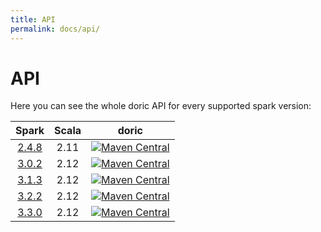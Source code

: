 ```yaml
---
title: API
permalink: docs/api/
---
```



# API

Here you can see the whole doric API for every supported spark version:

|             Spark              | Scala |                                                                                  doric                                                                                  |
|:------------------------------:|:-----:|:-----------------------------------------------------------------------------------------------------------------------------------------------------------------------:|
| [2.4.8](spark-2.4/scala-2.11/) | 2.11  | [![Maven Central](https://img.shields.io/maven-central/v/org.hablapps/doric_2-4_2.11)](https://mvnrepository.com/artifact/org.hablapps/doric_2-4_2.11/0.0.5) |
| [3.0.2](spark-3.0/scala-2.12/) | 2.12  | [![Maven Central](https://img.shields.io/maven-central/v/org.hablapps/doric_3-0_2.12)](https://mvnrepository.com/artifact/org.hablapps/doric_3-0_2.12/0.0.5) |
| [3.1.3](spark-3.1/scala-2.12/) | 2.12  | [![Maven Central](https://img.shields.io/maven-central/v/org.hablapps/doric_3-1_2.12)](https://mvnrepository.com/artifact/org.hablapps/doric_3-1_2.12/0.0.5) |
| [3.2.2](spark-3.2/scala-2.12/) | 2.12  | [![Maven Central](https://img.shields.io/maven-central/v/org.hablapps/doric_3-2_2.12)](https://mvnrepository.com/artifact/org.hablapps/doric_3-2_2.12/0.0.5) |
| [3.3.0](spark-3.3/scala-2.12/) | 2.12  | [![Maven Central](https://img.shields.io/maven-central/v/org.hablapps/doric_3-3_2.12)](https://mvnrepository.com/artifact/org.hablapps/doric_3-3_2.12/0.0.5) |
